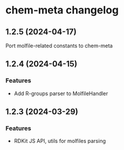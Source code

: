 # chem-meta changelog

## 1.2.5 (2024-04-17)

Port molfile-related constants to chem-meta

## 1.2.4 (2024-04-15)

### Features

* Add R-groups parser to MolfileHandler

## 1.2.3 (2024-03-29)

### Features

* RDKit JS API, utils for molfiles parsing

